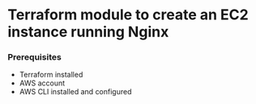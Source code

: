 # Terraform module to create an EC2 instance running Nginx

### Prerequisites

- Terraform installed
- AWS account
- AWS CLI installed and configured